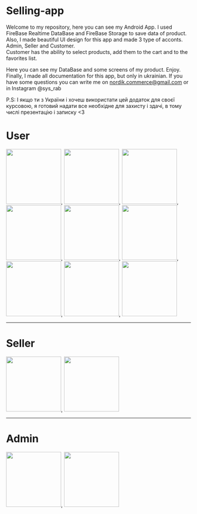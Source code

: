 # Selling-app
Welcome to my repository, here you can see my Android App.
I used FireBase Realtime DataBase and FireBase Storage to save data of product.
Also, I made beautiful UI design for this app and made 3 type of acconts. Admin, Seller and Customer.  
Customer has the ability to select products, add them to the cart and to the favorites list.

Here you can see my DataBase and some screens of my product. Enjoy.
Finally, I made all documentation for this app, but only in ukrainian.
If you have some questions you can write me on nordik.commerce@gmail.com or in Instagram @sys_rab

P.S: І якщо ти з України і хочеш використати цей додаток для своєї курсовою,
я готовий надати все необхідне для захисту і здачі, в тому числі презентацію і записку <3

# User
<img src="https://i.imgur.com/3QWby4E.png" width="150" hight="20">,
<img src="https://i.imgur.com/Y1VryyD.png" width="150" hight="20">,
<img src="https://i.imgur.com/Np9by9P.png" width="150" hight="20">,
<img src="https://i.imgur.com/8rdviOb.png" width="150" hight="20">,
<img src="https://i.imgur.com/T4DIjQe.png" width="150" hight="20">,
<img src="https://i.imgur.com/MHOXwwq.png" width="150" hight="20">,
<img src="https://i.imgur.com/hrGyWGT.png" width="150" hight="20">,
<img src="https://i.imgur.com/JJ4XvVW.png" width="150" hight="20">,
<img src="https://i.imgur.com/D4s0Zjh.png" width="150" hight="20">
<hr>

# Seller 
<img src="https://i.imgur.com/Jj4pwVt.png" width="150" hight="20">,
<img src="https://i.imgur.com/73GvnLV.png" width="150" hight="20">
<hr>

# Admin 
<img src="https://i.imgur.com/koQ2Cs4.png" width="150" hight="20">,
<img src="https://i.imgur.com/U3kjjkU.png" width="150" hight="20">


